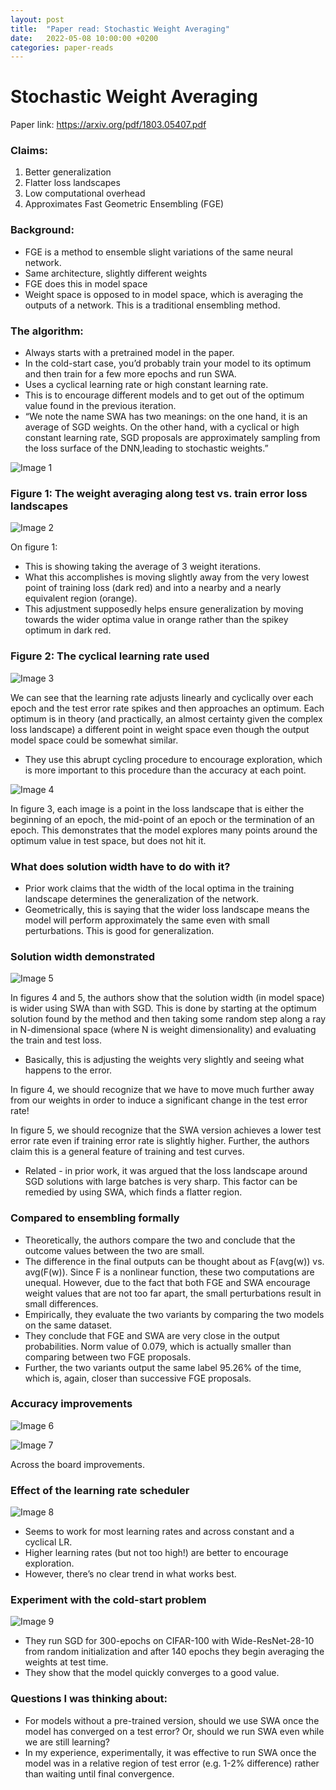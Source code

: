 ```yaml
---
layout: post
title:  "Paper read: Stochastic Weight Averaging"
date:   2022-05-08 10:00:00 +0200
categories: paper-reads
---
```


# Stochastic Weight Averaging

Paper link: https://arxiv.org/pdf/1803.05407.pdf

### Claims:

1.  Better generalization
2.  Flatter loss landscapes    
3.  Low computational overhead
4.  Approximates Fast Geometric Ensembling (FGE)
    
### Background:

-   FGE is a method to ensemble slight variations of the same neural network.
-   Same architecture, slightly different weights
-   FGE does this in model space
-   Weight space is opposed to in model space, which is averaging the outputs of a network. This is a traditional ensembling method.
    

### The algorithm:

-   Always starts with a pretrained model in the paper.
-   In the cold-start case, you’d probably train your model to its optimum and then train for a few more epochs and run SWA.
-   Uses a cyclical learning rate or high constant learning rate.
-   This is to encourage different models and to get out of the optimum value found in the previous iteration.
-   “We note the name SWA has two meanings: on the one hand, it is an average of SGD weights. On the other hand, with a cyclical or high constant learning rate, SGD proposals are approximately sampling from the loss surface of the DNN,leading to stochastic weights.”

![Image 1]({{site.url}}/assets/images/SWA/Image-1.png)

### Figure 1: The weight averaging along test vs. train error loss landscapes 

![Image 2]({{site.url}}/assets/images/SWA/Image-2.png)

On figure 1:
-   This is showing taking the average of 3 weight iterations.
-   What this accomplishes is moving slightly away from the very lowest point of training loss (dark red) and into a nearby and a nearly equivalent region (orange).
-   This adjustment supposedly helps ensure generalization by moving towards the wider optima value in orange rather than the spikey optimum in dark red.

### Figure 2: The cyclical learning rate used

![Image 3]({{site.url}}/assets/images/SWA/Image-3.png)

We can see that the learning rate adjusts linearly and cyclically over each epoch and the test error rate spikes and then approaches an optimum. Each optimum is in theory (and practically, an almost certainty given the complex loss landscape) a different point in weight space even though the output model space could be somewhat similar.
-   They use this abrupt cycling procedure to encourage exploration, which is more important to this procedure than the accuracy at each point.

![Image 4]({{site.url}}/assets/images/SWA/Image-4.png)

In figure 3, each image is a point in the loss landscape that is either the beginning of an epoch, the mid-point of an epoch or the termination of an epoch. This demonstrates that the model explores many points around the optimum value in test space, but does not hit it.

### What does solution width have to do with it?

-   Prior work claims that the width of the local optima in the training landscape determines the generalization of the network.
-   Geometrically, this is saying that the wider loss landscape means the model will perform approximately the same even with small perturbations. This is good for generalization.
    
### Solution width demonstrated

![Image 5]({{site.url}}/assets/images/SWA/Image-5.png)

In figures 4 and 5, the authors show that the solution width (in model space) is wider using SWA than with SGD. This is done by starting at the optimum solution found by the method and then taking some random step along a ray in N-dimensional space (where N is weight dimensionality) and evaluating the train and test loss. 
-   Basically, this is adjusting the weights very slightly and seeing what happens to the error.

In figure 4, we should recognize that we have to move much further away from our weights in order to induce a significant change in the test error rate!

In figure 5, we should recognize that the SWA version achieves a lower test error rate even if training error rate is slightly higher. Further, the authors claim this is a general feature of training and test curves.
-   Related - in prior work, it was argued that the loss landscape around SGD solutions with large batches is very sharp. This factor can be remedied by using SWA, which finds a flatter region.
    
### Compared to ensembling formally

-   Theoretically, the authors compare the two and conclude that the outcome values between the two are small.
-   The difference in the final outputs can be thought about as F(avg(w)) vs. avg(F(w)). Since F is a nonlinear function, these two computations are unequal. However, due to the fact that both FGE and SWA encourage weight values that are not too far apart, the small perturbations result in small differences.
-   Empirically, they evaluate the two variants by comparing the two models on the same dataset.
-   They conclude that FGE and SWA are very close in the output probabilities. Norm value of 0.079, which is actually smaller than comparing between two FGE proposals.
-   Further, the two variants output the same label 95.26% of the time, which is, again, closer than successive FGE proposals.
    
### Accuracy improvements

![Image 6]({{site.url}}/assets/images/SWA/Image-6.png)

![Image 7]({{site.url}}/assets/images/SWA/Image-7.png)

Across the board improvements.

### Effect of the learning rate scheduler

![Image 8]({{site.url}}/assets/images/SWA/Image-8.png)

-   Seems to work for most learning rates and across constant and a cyclical LR.    
-   Higher learning rates (but not too high!) are better to encourage exploration.
-   However, there’s no clear trend in what works best.
    
### Experiment with the cold-start problem

![Image 9]({{site.url}}/assets/images/SWA/Image-9.png)

-   They run SGD for 300-epochs on CIFAR-100 with Wide-ResNet-28-10 from random initialization and after 140 epochs they begin averaging the weights at test time.
-   They show that the model quickly converges to a good value.

### Questions I was thinking about:
- For models without a pre-trained version, should we use SWA once the model has converged on a test error? Or, should we run SWA even while we are still learning?
- In my experience, experimentally, it was effective to run SWA once the model was in a relative region of test error (e.g. 1-2% difference) rather than waiting until final convergence.

